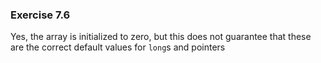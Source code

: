 ### Exercise 7.6

Yes, the array is initialized to zero, but this does not guarantee that these are the correct default values for `long`s and pointers
